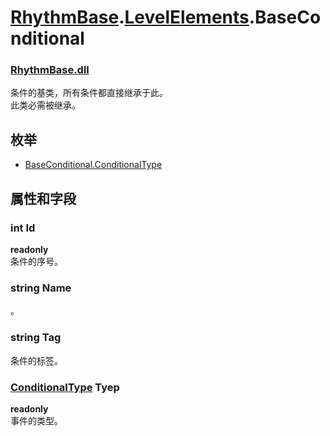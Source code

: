 # [RhythmBase](../../RadiationTherapy.md).[LevelElements](../namespace/LevelElements.md).BaseConditional  




### [RhythmBase.dll](../assembly/RhythmBase.md)  
条件的基类，所有条件都直接继承于此。    
此类必需被继承。    
  


## 枚举  
  
- [BaseConditional.ConditionalType](../enum/ConditionalType.md)  
  


## 属性和字段  
  




### int Id  

**readonly**  
条件的序号。  




### string Name  
。  




### string Tag  
条件的标签。  




### [ConditionalType](../enum/BaseConditionalType.md) Tyep  

**readonly**  
事件的类型。